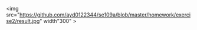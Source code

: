 <img src="https://github.com/ayd0122344/se109a/blob/master/homework/exercise2/result.jpg" width"300" >
